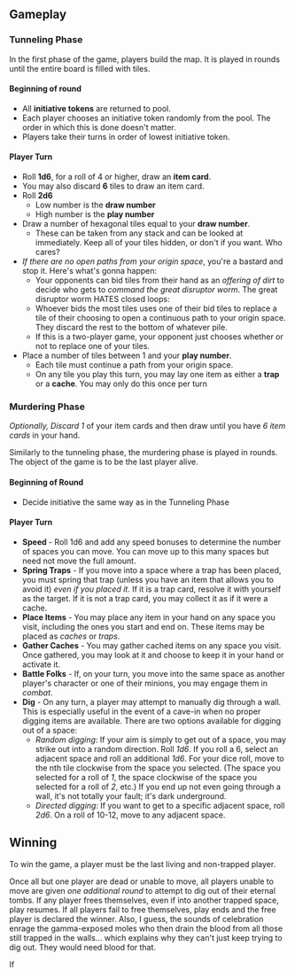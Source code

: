 ## Gameplay

### Tunneling Phase

In the first phase of the game, players build the map. It is played in rounds until the entire board is filled with tiles.

#### Beginning of round

- All **initiative tokens** are returned to pool.
- Each player chooses an initiative token randomly from the pool. The order in which this is done doesn't matter.
- Players take their turns in order of lowest initiative token.

#### Player Turn

- Roll **1d6**, for a roll of 4 or higher, draw an **item card**.
- You may also discard **6** tiles to draw an item card.
- Roll **2d6**
  - Low number is the **draw number**
  - High number is the **play number**
- Draw a number of hexagonal tiles equal to your **draw number**.
  - These can be taken from any stack and can be looked at immediately. Keep all of your tiles hidden, or don't if you want. Who cares?
- _If there are no open paths from your origin space_, you're a bastard and stop it. Here's what's gonna happen:
  - Your opponents can bid tiles from their hand as an _offering of dirt_ to decide who gets to _command the great disruptor worm_. The great disruptor worm HATES closed loops:
  - Whoever bids the most tiles uses one of their bid tiles to replace a tile of their choosing to open a continuous path to your origin space. They discard the rest to the bottom of whatever pile.
  - If this is a two-player game, your opponent just chooses whether or not to replace one of your tiles.
- Place a number of tiles between 1 and your **play number**.
  - Each tile must continue a path from your origin space.
  - On any tile you play this turn, you may lay one item as either a **trap** or a **cache**. You may only do this once per turn

### Murdering Phase

_Optionally, Discard 1_ of your item cards and then draw until you have _6 item cards_ in your hand.

Similarly to the tunneling phase, the murdering phase is played in rounds. The object of the game is to be the last player alive.

#### Beginning of Round

- Decide initiative the same way as in the Tunneling Phase

#### Player Turn

- **Speed** - Roll 1d6 and add any speed bonuses to determine the number of spaces you can move. You can move up to this many spaces but need not move the full amount.
- **Spring Traps** - If you move into a space where a trap has been placed, you must spring that trap (unless you have an item that allows you to avoid it) _even if you placed it_. If it is a trap card, resolve it with yourself as the target. If it is not a trap card, you may collect it as if it were a cache.
- **Place Items** - You may place any item in your hand on any space you visit, including the ones you start and end on. These items may be placed as _caches_ or _traps_.
- **Gather Caches** - You may gather cached items on any space you visit. Once gathered, you may look at it and choose to keep it in your hand or activate it.
- **Battle Folks** - If, on your turn, you move into the same space as another player's character or one of their minions, you may engage them in _combat_.
- **Dig** - On any turn, a player may attempt to manually dig through a wall. This is especially useful in the event of a cave-in when no proper digging items are available. There are two options available for digging out of a space:
  - _Random digging_: If your aim is simply to get out of a space, you may strike out into a random direction. Roll _1d6_. If you roll a 6, select an adjacent space and roll an additional _1d6_. For your dice roll, move to the nth tile clockwise from the space you selected. (The space you selected for a roll of _1_, the space clockwise of the space you selected for a roll of _2_, etc.) If you end up not even going through a wall, it's not totally your fault; it's dark underground.
  - _Directed digging_: If you want to get to a specific adjacent space, roll _2d6_. On a roll of 10-12, move to any adjacent space.

## Winning

To win the game, a player must be the last living and non-trapped player.

Once all but one player are dead or unable to move, all players unable to move are given _one additional round_ to attempt to dig out of their eternal tombs. If any player frees themselves, even if into another trapped space, play resumes. If all players fail to free themselves, play ends and the free player is declared the winner. Also, I guess, the sounds of celebration enrage the gamma-exposed moles who then drain the blood from all those still trapped in the walls... which explains why they can't just keep trying to dig out. They would need blood for that.

If
